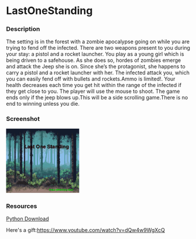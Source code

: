 <h1> LastOneStanding</h1> 

<h3>Description</h3>

<p>
  The setting is in the forest with a zombie apocalypse going on while you are trying to fend off the infected. There are two weapons present to you during your stay: a pistol and a rocket launcher. You play as a young girl which is being driven to a safehouse.  As she does so, hordes of zombies emerge and attack the Jeep she is on.  Since she’s the protagonist, she happens to carry a pistol and a rocket launcher with her. The infected attack you, which you can easily fend off with bullets and rockets.Ammo is limited!. Your health decreases each time you get hit within the range of the infected if they get close to you. The player will use the mouse to shoot. The game ends only if the jeep blows up.This will be a side scrolling game.There is no end to winning unless you die.
</p>

<h3>Screenshot</h3>
<img src="https://github.com/Szhang4627/LastOneStanding/blob/master/LastOneStanding/LAST%20ONE%20STANDING%20START%20UP%20SCREEN.png"width = "200px">

<h3> Resources </h3>
<a href ="https://www.python.org/downloads/"> Python Download </a>











Here's a gift:https://www.youtube.com/watch?v=dQw4w9WgXcQ
